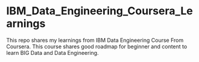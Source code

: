 # IBM_Data_Engineering_Coursera_Learnings
This repo shares my learnings from IBM Data Engineering Course From Coursera. This course shares good roadmap for beginner and content to learn BIG Data and Data Engineering.
